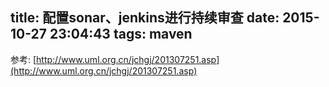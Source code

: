 title: 配置sonar、jenkins进行持续审查
date: 2015-10-27 23:04:43
tags: maven
---

参考: [http://www.uml.org.cn/jchgj/201307251.asp](http://www.uml.org.cn/jchgj/201307251.asp)
